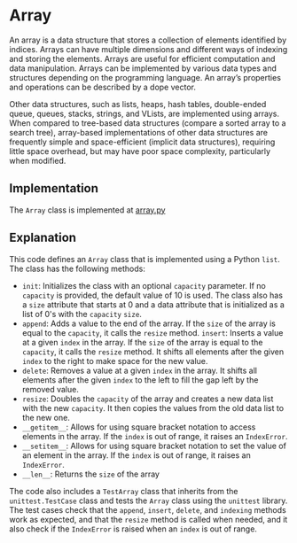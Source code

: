 # Array

An array is a data structure that stores a collection of elements identified by indices. Arrays can have multiple dimensions and different ways of indexing and storing the elements. Arrays are useful for efficient computation and data manipulation. Arrays can be implemented by various data types and structures depending on the programming language. An array’s properties and operations can be described by a dope vector.

Other data structures, such as lists, heaps, hash tables, double-ended queue, queues, stacks, strings, and VLists, are implemented using arrays. When compared to tree-based data structures (compare a sorted array to a search tree), array-based implementations of other data structures are frequently simple and space-efficient (implicit data structures), requiring little space overhead, but may have poor space complexity, particularly when modified.

## Implementation

The `Array` class is implemented at [array.py](../../data_structures/array.py)

## Explanation

This code defines an `Array` class that is implemented using a Python `list`. The class has the following methods:

- `init`: Initializes the class with an optional `capacity` parameter. If no `capacity` is provided, the default value of 10 is used. The class also has a `size` attribute that starts at 0 and a data attribute that is initialized as a list of 0's with the `capacity` `size`.
- `append`: Adds a value to the end of the array. If the `size` of the array is equal to the `capacity`, it calls the `resize` method.
`insert`: Inserts a value at a given `index` in the array. If the `size` of the array is equal to the `capacity`, it calls the `resize` method. It shifts all elements after the given `index` to the right to make space for the new value.
- `delete`: Removes a value at a given `index` in the array. It shifts all elements after the given `index` to the left to fill the gap left by the removed value.
- `resize`: Doubles the `capacity` of the array and creates a new data list with the new `capacity`. It then copies the values from the old data list to the new one.
- `__getitem__`: Allows for using square bracket notation to access elements in the array. If the `index` is out of range, it raises an `IndexError`.
- `__setitem__`: Allows for using square bracket notation to set the value of an element in the array. If the `index` is out of range, it raises an `IndexError`.
- `__len__`: Returns the `size` of the array


The code also includes a `TestArray` class that inherits from the `unittest.TestCase` class and tests the `Array` class using the `unittest` library. The test cases check that the `append`, `insert`, `delete`, and `indexing` methods work as expected, and that the `resize` method is called when needed, and it also check if the `IndexError` is raised when an `index` is out of range.